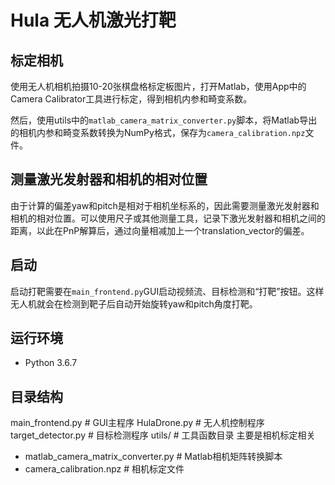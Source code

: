 # Hula 无人机激光打靶

## 标定相机
使用无人机相机拍摄10-20张棋盘格标定板图片，打开Matlab，使用App中的Camera Calibrator工具进行标定，得到相机内参和畸变系数。

然后，使用utils中的`matlab_camera_matrix_converter.py`脚本，将Matlab导出的相机内参和畸变系数转换为NumPy格式，保存为`camera_calibration.npz`文件。

## 测量激光发射器和相机的相对位置
由于计算的偏差yaw和pitch是相对于相机坐标系的，因此需要测量激光发射器和相机的相对位置。可以使用尺子或其他测量工具，记录下激光发射器和相机之间的距离，以此在PnP解算后，通过向量相减加上一个translation_vector的偏差。

## 启动
启动打靶需要在`main_frontend.py`GUI启动视频流、目标检测和“打靶”按钮。这样无人机就会在检测到靶子后自动开始旋转yaw和pitch角度打靶。

## 运行环境
- Python 3.6.7

## 目录结构
main_frontend.py # GUI主程序
HulaDrone.py # 无人机控制程序
target_detector.py # 目标检测程序
utils/ # 工具函数目录 主要是相机标定相关
  - matlab_camera_matrix_converter.py # Matlab相机矩阵转换脚本
  - camera_calibration.npz # 相机标定文件
